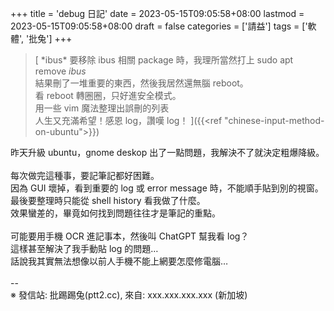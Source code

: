 +++
title = 'debug 日記'
date = 2023-05-15T09:05:58+08:00
lastmod = 2023-05-15T09:05:58+08:00
draft = false
categories = ['請益']
tags = ['軟體', '批兔']
+++
> [
\*ibus\*
要移除 ibus 相關 package 時，我理所當然打上 sudo apt remove *ibus*<br>
結果刪了一堆重要的東西，然後我居然還無腦 reboot。<br>
看 reboot 轉圈圈，只好進安全模式。<br>
用一些 vim 魔法整理出誤刪的列表<br>
人生又充滿希望！感恩 log，讚嘆 log！
]({{<ref "chinese-input-method-on-ubuntu">}})

昨天升級 ubuntu，gnome deskop 出了一點問題，我解決不了就決定粗爆降級。<br>
<br>
每次做完這種事，要記筆記都好困難。<br>
因為 GUI 壞掉，看到重要的 log 或 error message 時，不能順手貼到別的視窗。<br>
最後要整理時只能從 shell history 看我做了什麼。<br>
效果蠻差的，畢竟如何找到問題往往才是筆記的重點。<br>
<br>
可能要用手機 OCR 進記事本，然後叫 ChatGPT 幫我看 log？<br>
這樣甚至解決了我手動貼 log 的問題…<br>
話說我其實無法想像以前人手機不能上網要怎麼修電腦…<br>
<br>
--<br>
※ 發信站: 批踢踢兔(ptt2.cc), 來自: xxx.xxx.xxx.xxx (新加坡)<br>
